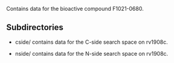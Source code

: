 Contains data for the bioactive compound F1021-0680.

## Subdirectories

- cside/ contains data for the C-side search space on rv1908c.

- nside/ contains data for the N-side search space on rv1908c.

